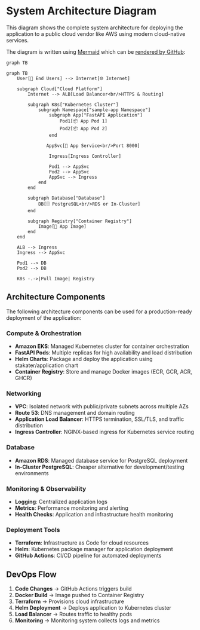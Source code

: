 # System Architecture Diagram

This diagram shows the complete system architecture for deploying the application to a public cloud vendor like AWS using modern cloud-native services.

The diagram is written using [Mermaid](https://mermaid.js.org/) which can be [rendered by GitHub](https://docs.github.com/en/get-started/writing-on-github/working-with-advanced-formatting/creating-diagrams):

```mermaid
graph TB

graph TB
    User[👤 End Users] --> Internet[🌐 Internet]

    subgraph Cloud["Cloud Platform"]
        Internet --> ALB[Load Balancer<br/>HTTPS & Routing]

        subgraph K8s["Kubernetes Cluster"]
            subgraph Namespace["sample-app Namespace"]
                subgraph App["FastAPI Application"]
                    Pod1[📦 App Pod 1]
                    Pod2[📦 App Pod 2]
                end

               AppSvc[🔗 App Service<br/>Port 8000]

                Ingress[Ingress Controller]

                Pod1 --> AppSvc
                Pod2 --> AppSvc
                AppSvc --> Ingress
            end
        end

        subgraph Database["Database"]
            DB[🗄️ PostgreSQL<br/>RDS or In-Cluster]
        end

        subgraph Registry["Container Registry"]
            Image[🐳 App Image]
        end
    end

    ALB --> Ingress
    Ingress --> AppSvc

    Pod1 --> DB
    Pod2 --> DB

    K8s -.->|Pull Image| Registry

```

## Architecture Components

The following architecture components can be used for a production-ready deployment of the application:

### **Compute & Orchestration**

- **Amazon EKS**: Managed Kubernetes cluster for container orchestration
- **FastAPI Pods**: Multiple replicas for high availability and load distribution
- **Helm Charts**: Package and deploy the application using stakater/application chart
- **Container Registry**: Store and manage Docker images (ECR, GCR, ACR, GHCR)

### **Networking**

- **VPC**: Isolated network with public/private subnets across multiple AZs
- **Route 53**: DNS management and domain routing
- **Application Load Balancer**: HTTPS termination, SSL/TLS, and traffic distribution
- **Ingress Controller**: NGINX-based ingress for Kubernetes service routing

### **Database**

- **Amazon RDS**: Managed database service for PostgreSQL deployment
- **In-Cluster PostgreSQL**: Cheaper alternative for development/testing environments

### **Monitoring & Observability**

- **Logging**: Centralized application logs
- **Metrics**: Performance monitoring and alerting
- **Health Checks**: Application and infrastructure health monitoring

### **Deployment Tools**

- **Terraform**: Infrastructure as Code for cloud resources
- **Helm**: Kubernetes package manager for application deployment
- **GitHub Actions**: CI/CD pipeline for automated deployments

## DevOps Flow

1. **Code Changes** → GitHub Actions triggers build
2. **Docker Build** → Image pushed to Container Registry
3. **Terraform** → Provisions cloud infrastructure
4. **Helm Deployment** → Deploys application to Kubernetes cluster
5. **Load Balancer** → Routes traffic to healthy pods
6. **Monitoring** → Monitoring system collects logs and metrics
